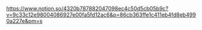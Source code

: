 https://www.notion.so/4320b787882047098ec4c50d5cb05b9c?v=9c33c12e98004086927e00fa5fd12ac6&p=86cb363ffe1c411eb4fd8eb4990a227e&pm=s